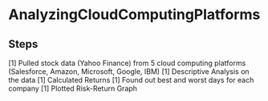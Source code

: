 # AnalyzingCloudComputingPlatforms


## Steps
[1] Pulled stock data (Yahoo Finance) from 5 cloud computing platforms (Salesforce, Amazon, Microsoft, Google, IBM)
[1] Descriptive Analysis on the data
[1] Calculated Returns
[1] Found out best and worst days for each company
[1] Plotted Risk-Return Graph

